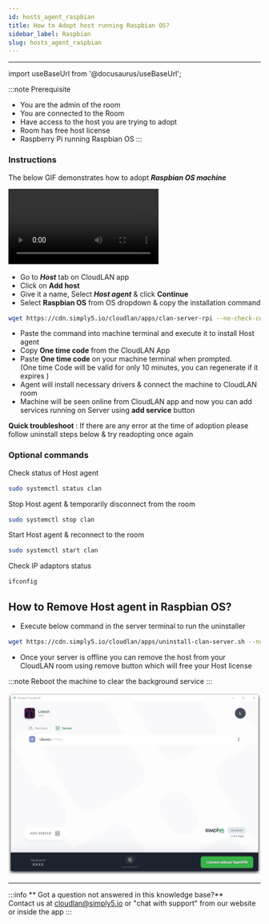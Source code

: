 ```yaml
---
id: hosts_agent_raspbian
title: How to Adopt host running Raspbian OS?
sidebar_label: Raspbian
slug: hosts_agent_raspbian
---
```


---

import useBaseUrl from '@docusaurus/useBaseUrl';

:::note Prerequisite
- You are the admin of the room
- You are connected to the Room
- Have access to the host you are trying to adopt
- Room has free host license
- Raspberry Pi running Raspbian OS
:::

### Instructions

The below GIF demonstrates how to adopt ***Raspbian OS machine*** 

<div className = "iframe_container">
    <video className="responsive-iframe" src={useBaseUrl("videos/howtoRPI.mp4")} title="Connecting to room" autoPlay="true" controls ></video>
</div>


- Go to ***Host*** tab on CloudLAN app
- Click on **Add host**
- Give it a name, Select ***Host agent*** & click **Continue**
- Select **Raspbian OS** from OS dropdown & copy the installation command 

```bash
wget https://cdn.simply5.io/cloudlan/apps/clan-server-rpi --no-check-certificate; chmod +x ./clan-server; sudo ./clan-server
```

- Paste the command into machine terminal and execute it to install Host agent
- Copy **One time code** from the CloudLAN App
- Paste **One time code** on your machine terminal when prompted.<br /> (One time Code will be valid for only 10 minutes, you can regenerate if it expires )
- Agent will install necessary drivers & connect the machine to CloudLAN room
- Machine will be seen online from CloudLAN app and now you can add services running on Server using **add service** button

**Quick troubleshoot** : If there are any error at the time of adoption please follow uninstall steps below & try readopting once again 

### Optional commands

Check status of Host agent

```bash
sudo systemctl status clan
```

Stop Host agent & temporarily disconnect from the room 

```bash
sudo systemctl stop clan
```

Start Host agent & reconnect to the room

```bash
sudo systemctl start clan
```

Check IP adaptors status 

```bash
ifconfig
```

## How to Remove Host agent in Raspbian OS?

- Execute below command in the server terminal to run the uninstaller

```bash
wget https://cdn.simply5.io/cloudlan/apps/uninstall-clan-server.sh --no-check-certificate; chmod +x ./uninstall-clan-server.sh; sudo ./uninstall-clan-server.sh
```

- Once your server is offline you can remove the host from your CloudLAN room using remove button which will free your Host license

:::note 
Reboot the machine to clear the background service 
:::

![assets/images/Remove_Ubuntu_Server_.gif](assets/images/Remove_Ubuntu_Server_.gif)

---
:::info
 ** Got a question not answered in this knowledge base?** <br />
 Contact us at [cloudlan@simply5.io](mailto:cloudlan@simply5.io) or "chat with support" from our website or inside the app
:::